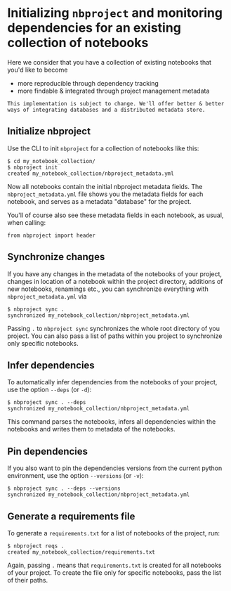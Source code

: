 # Initializing `nbproject` and monitoring dependencies for an existing collection of notebooks

Here we consider that you have a collection of existing notebooks that you'd like to become

- more reproducible through dependency tracking
- more findable & integrated through project management metadata

```{warning}
This implementation is subject to change. We'll offer better & better ways of integrating databases and a distributed metadata store.
```

## Initialize nbproject

Use the CLI to init `nbproject` for a collection of notebooks like this:

```
$ cd my_notebook_collection/
$ nbproject init
created my_notebook_collection/nbproject_metadata.yml
```

Now all notebooks contain the initial nbproject metadata fields.
The `nbproject_metadata.yml` file shows you the metadata fields for each notebook, and serves as a metadata "database" for the project.

You'll of course also see these metadata fields in each notebook, as usual, when calling:

```
from nbproject import header
```

## Synchronize changes

If you have any changes in the metadata of the notebooks of your project, changes in location of a notebook within the project directory, additions of new notebooks, renamings etc., you can synchronize everything with `nbproject_metadata.yml` via

```
$ nbproject sync .
synchronized my_notebook_collection/nbproject_metadata.yml
```

Passing `.` to `nbproject sync` synchronizes the whole root directory of you project.
You can also pass a list of paths within you project to synchronize only specific notebooks.

## Infer dependencies

To automatically infer dependencies from the notebooks of your project, use the option `--deps` (or `-d`):

```
$ nbproject sync . --deps
synchronized my_notebook_collection/nbproject_metadata.yml
```

This command parses the notebooks, infers all dependencies within the notebooks and writes them to metadata of the notebooks.

## Pin dependencies

If you also want to pin the dependencies versions from the current python environment, use the option `--versions` (or `-v`):

```
$ nbproject sync . --deps --versions
synchronized my_notebook_collection/nbproject_metadata.yml
```

## Generate a requirements file

To generate a `requirements.txt` for a list of notebooks of the project, run:

```
$ nbproject reqs .
created my_notebook_collection/requirements.txt
```

Again, passing `.` means that `requirements.txt` is created for all notebooks of your project.
To create the file only for specific notebooks, pass the list of their paths.
